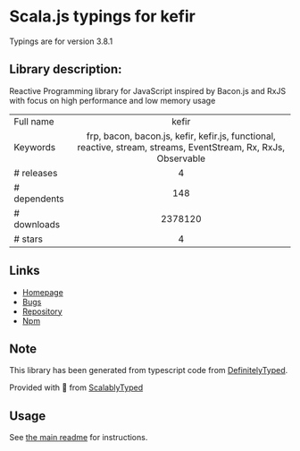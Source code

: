 
# Scala.js typings for kefir

Typings are for version 3.8.1

## Library description:
Reactive Programming library for JavaScript inspired by Bacon.js and RxJS with focus on high performance and low memory usage

|                    |                 |
| ------------------ | :-------------: |
| Full name          | kefir |
| Keywords           | frp, bacon, bacon.js, kefir, kefir.js, functional, reactive, stream, streams, EventStream, Rx, RxJs, Observable |
| # releases         | 4 |
| # dependents       | 148 |
| # downloads        | 2378120 |
| # stars            | 4 |

## Links
- [Homepage](https://github.com/kefirjs/kefir)
- [Bugs](https://github.com/kefirjs/kefir/issues)
- [Repository](https://github.com/kefirjs/kefir)
- [Npm](https://www.npmjs.com/package/kefir)
    


## Note
This library has been generated from typescript code from [DefinitelyTyped](https://definitelytyped.org).

Provided with :purple_heart: from [ScalablyTyped](https://github.com/oyvindberg/ScalablyTyped)

## Usage
See [the main readme](../../readme.md) for instructions.


